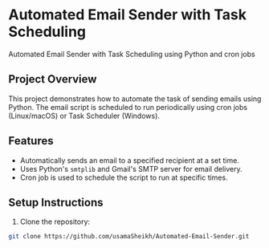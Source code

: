 # Automated Email Sender with Task Scheduling
Automated Email Sender with Task Scheduling using Python and cron jobs

## Project Overview
This project demonstrates how to automate the task of sending emails using Python. The email script is scheduled to run periodically using cron jobs (Linux/macOS) or Task Scheduler (Windows).

## Features
- Automatically sends an email to a specified recipient at a set time.
- Uses Python's `smtplib` and Gmail's SMTP server for email delivery.
- Cron job is used to schedule the script to run at specific times.

## Setup Instructions
1. Clone the repository:

```bash
git clone https://github.com/usamaSheikh/Automated-Email-Sender.git

